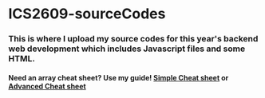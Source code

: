 # ICS2609-sourceCodes

### This is where I upload my source codes for this year's backend web development which includes Javascript files and some HTML.

#### Need an array cheat sheet? Use my guide! [Simple Cheat sheet](https://github.com/garett09/ICS2609-sourceCodes/blob/main/Module3/Coding-practices/Array-cheatSheet.md) or [Advanced Cheat sheet](https://github.com/garett09/ICS2609-sourceCodes/blob/main/Module3/Coding-practices/Array-cheat-sheet.md)

